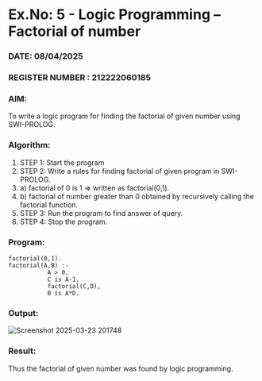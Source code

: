 # Ex.No: 5 - Logic Programming – Factorial of number   
### DATE: 08/04/2025                                                                           
### REGISTER NUMBER : 212222060185
### AIM: 
To  write  a logic program for finding the factorial of given number using SWI-PROLOG. 
### Algorithm:
1. STEP 1: Start the program
2. STEP 2:  Write a rules for finding factorial of given program in SWI-PROLOG.
3.   a)	factorial of 0 is 1 => written as factorial(0,1).
4.   b)	factorial of number greater than 0 obtained by recursively calling the factorial    function.
5. STEP 3: Run the program  to find answer of  query.
6. STEP 4: Stop the program.

### Program:
~~~
factorial(0,1).
factorial(A,B) :-  
           A > 0, 
           C is A-1,
           factorial(C,D),
           B is A*D.
~~~


### Output:
![Screenshot 2025-03-23 201748](https://github.com/user-attachments/assets/a8c2364c-40cb-4161-b212-87c4f6b39dc6)


### Result:
Thus the factorial of given number was found by logic programming. 
